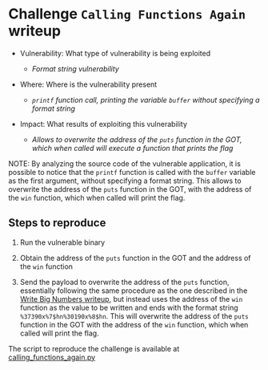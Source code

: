 # Challenge `Calling Functions Again` writeup

- Vulnerability: What type of vulnerability is being exploited
  - _Format string vulnerability_

- Where: Where is the vulnerability present
  - _`printf` function call, printing the variable `buffer` without specifying a format string_

- Impact: What results of exploiting this vulnerability
  - _Allows to overwrite the address of the `puts` function in the GOT, which when called will execute a function that prints the flag_

NOTE: By analyzing the source code of the vulnerable application, it is possible to notice that the `printf` function is called with the `buffer` variable as the first argument, without specifying a format string. This allows to overwrite the address of the `puts` function in the GOT, with the address of the `win` function, which when called will print the flag.

## Steps to reproduce

1. Run the vulnerable binary

2. Obtain the address of the `puts` function in the GOT and the address of the `win` function

3. Send the payload to overwrite the address of the `puts` function, essentially following the same procedure as the one described in the [Write Big Numbers writeup](write_big_numbers.md), but instead uses the address of the `win` function as the value to be written and ends with the format string `%37390x%7$hn%30190x%8$hn`. This will overwrite the address of the `puts` function in the GOT with the address of the `win` function, which when called will print the flag.

The script to reproduce the challenge is available at [calling_functions_again.py](calling_functions_again.py)